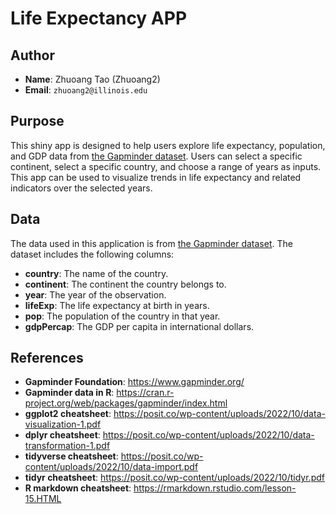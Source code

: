 # Life Expectancy APP

## Author

-   **Name**: Zhuoang Tao (Zhuoang2)
-   **Email**: `zhuoang2@illinois.edu`

## Purpose

This shiny app is designed to help users explore life expectancy,
population, and GDP data from [the Gapminder
dataset](https://www.gapminder.org/). Users can select a specific
continent, select a specific country, and choose a range of years as
inputs. This app can be used to visualize trends in life expectancy and
related indicators over the selected years.

## Data

The data used in this application is from [the Gapminder
dataset](https://www.gapminder.org/). The dataset includes the following
columns:

-   **country**: The name of the country.
-   **continent**: The continent the country belongs to.
-   **year**: The year of the observation.
-   **lifeExp**: The life expectancy at birth in years.
-   **pop**: The population of the country in that year.
-   **gdpPercap**: The GDP per capita in international dollars.

## References

-   **Gapminder Foundation**: <https://www.gapminder.org/>
-   **Gapminder data in R**:
    <https://cran.r-project.org/web/packages/gapminder/index.html>
-   **ggplot2 cheatsheet**:
    <https://posit.co/wp-content/uploads/2022/10/data-visualization-1.pdf>
-   **dplyr cheatsheet**:
    <https://posit.co/wp-content/uploads/2022/10/data-transformation-1.pdf>
-   **tidyverse cheatsheet**:
    <https://posit.co/wp-content/uploads/2022/10/data-import.pdf>
-   **tidyr cheatsheet**:
    <https://posit.co/wp-content/uploads/2022/10/tidyr.pdf>
-   **R markdown cheatsheet**:
    <https://rmarkdown.rstudio.com/lesson-15.HTML>
